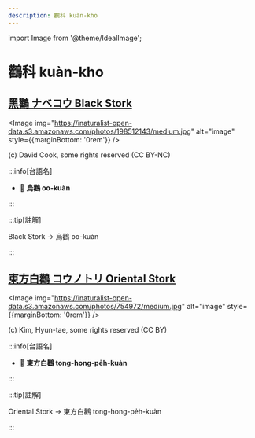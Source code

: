 ```yaml
---
description: 鸛科 kuàn-kho
---
```


import Image from '@theme/IdealImage';

# 鸛科 kuàn-kho

## [黑鸛 ナベコウ Black Stork](https://ebird.org/species/blasto1)

<Image img="https://inaturalist-open-data.s3.amazonaws.com/photos/198512143/medium.jpg" alt="image" style={{marginBottom: '0rem'}} />

<p className="image-caption">
(c) David Cook, some rights reserved (CC BY-NC)
</p>

:::info[台語名]

- 🎯 **烏鸛 oo-kuàn**

:::

:::tip[註解]

Black Stork -> 烏鸛 oo-kuàn

:::

## [東方白鸛 コウノトリ Oriental Stork](https://ebird.org/species/oristo1)

<Image img="https://inaturalist-open-data.s3.amazonaws.com/photos/754972/medium.jpg" alt="image" style={{marginBottom: '0rem'}} />

<p className="image-caption">
(c) Kim, Hyun-tae, some rights reserved (CC BY)
</p>

:::info[台語名]

- 🎯 **東方白鸛 tong-hong-pe̍h-kuàn**

:::

:::tip[註解]

Oriental Stork -> 東方白鸛 tong-hong-pe̍h-kuàn

:::
